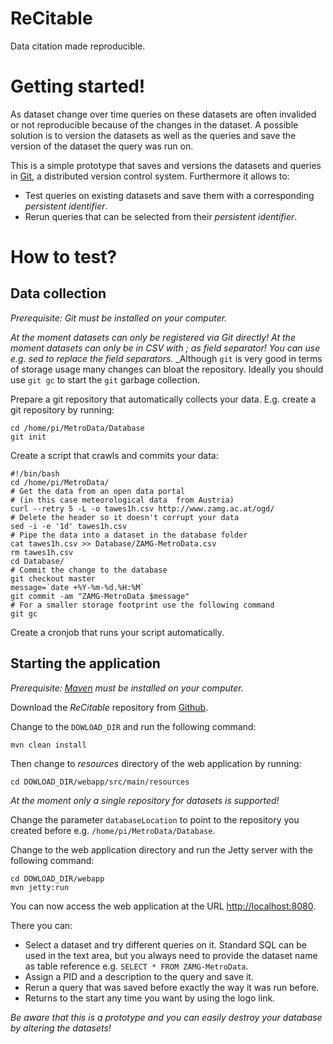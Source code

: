 # ReCitable #

Data citation made reproducible.

# Getting started! #

As dataset change over time queries on these datasets are often invalided or not reproducible because of the changes in
the dataset. A possible solution is to version the datasets as well as the queries and save the version of the dataset
the query was run on.

This is a simple prototype that saves and versions the datasets and queries in [Git](https://git-scm.com/), a
distributed version control system. Furthermore it allows to:

* Test queries on existing datasets and save them with a corresponding _persistent identifier_.
* Rerun queries that can be selected from their _persistent identifier_.

# How to test? #

## Data collection ##

_Prerequisite: Git must be installed on your computer._

_At the moment datasets can only be registered via Git directly!_
_At the moment datasets can only be in CSV with ; as field separator!_
_You can use e.g. sed to replace the field separators._
_Although ``git`` is very good in terms of storage usage many changes can bloat the repository. Ideally you should use
``git gc`` to start the ``git`` garbage collection.

Prepare a git repository that automatically collects your data. E.g. create a git repository by running:

    cd /home/pi/MetroData/Database
    git init

Create a script that crawls and commits your data:

    #!/bin/bash
    cd /home/pi/MetroData/
    # Get the data from an open data portal
    # (in this case meteorological data  from Austria)
    curl --retry 5 -L -o tawes1h.csv http://www.zamg.ac.at/ogd/
    # Delete the header so it doesn't corrupt your data
    sed -i -e '1d' tawes1h.csv
    # Pipe the data into a dataset in the database folder
    cat tawes1h.csv >> Database/ZAMG-MetroData.csv
    rm tawes1h.csv
    cd Database/
    # Commit the change to the database
    git checkout master
    message=`date +%Y-%m-%d.%H:%M`
    git commit -am "ZAMG-MetroData $message"
    # For a smaller storage footprint use the following command
    git gc

Create a cronjob that runs your script automatically.

## Starting the application ##

_Prerequisite: [Maven](https://maven.apache.org/) must be installed on your computer._

Download the _ReCitable_ repository from [Github](http://github.com/).


Change to the `DOWLOAD_DIR` and run the following command:

    mvn clean install

Then change to _resources_ directory of the web application by running:

    cd DOWLOAD_DIR/webapp/src/main/resources

_At the moment only a single repository for datasets is supported!_

Change the parameter `databaseLocation` to point to the repository you created before e.g.
`/home/pi/MetroData/Database`.

Change to the web application directory and run the Jetty server with the following command:

    cd DOWLOAD_DIR/webapp
    mvn jetty:run

You can now access the web application at the URL [http://localhost:8080](http://localhost:8080).

There you can:

* Select a dataset and try different queries on it. Standard SQL can be used in the text area, but you always need to
provide the dataset name as table reference e.g. `SELECT * FROM ZAMG-MetroData`.
* Assign a PID and a description to the query and save it.
* Rerun a query that was saved before exactly the way it was run before.
* Returns to the start any time you want by using the logo link.

_Be aware that this is a prototype and you can easily destroy your database by altering the datasets!_
